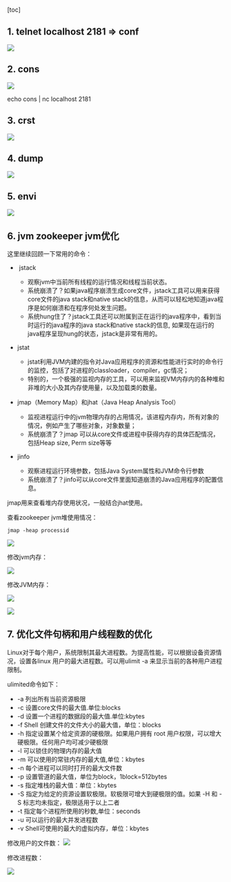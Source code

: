 # 

[toc]



## 1. telnet localhost 2181 => conf

![](media/15006384969467.jpg)


## 2. cons

![](media/15006385573174.jpg)


echo cons | nc localhost 2181

## 3. crst
![](media/15006386674077.jpg)

## 4. dump

![](media/15006387173278.jpg)


## 5. envi

![](media/15006387730428.jpg)


## 6. jvm zookeeper jvm优化

这里继续回顾一下常用的命令：

-  jstack

	- 观察jvm中当前所有线程的运行情况和线程当前状态。
	- 系统崩溃了？如果java程序崩溃生成core文件，jstack工具可以用来获得core文件的java stack和native stack的信息，从而可以轻松地知道java程序是如何崩溃和在程序何处发生问题。
	- 系统hung住了？jstack工具还可以附属到正在运行的java程序中，看到当时运行的java程序的java stack和native stack的信息, 如果现在运行的java程序呈现hung的状态，jstack是非常有用的。

- jstat
	
	- jstat利用JVM内建的指令对Java应用程序的资源和性能进行实时的命令行的监控，包括了对进程的classloader，compiler，gc情况；
	- 特别的，一个极强的监视内存的工具，可以用来监视VM内存内的各种堆和非堆的大小及其内存使用量，以及加载类的数量。


-  jmap（Memory Map）和jhat（Java Heap Analysis Tool）
	
	- 监视进程运行中的jvm物理内存的占用情况，该进程内存内，所有对象的情况，例如产生了哪些对象，对象数量；
	- 系统崩溃了？jmap 可以从core文件或进程中获得内存的具体匹配情况，包括Heap size, Perm size等等

- jinfo 
	- 观察进程运行环境参数，包括Java System属性和JVM命令行参数
	- 系统崩溃了？jinfo可以从core文件里面知道崩溃的Java应用程序的配置信息。


jmap用来查看堆内存使用状况，一般结合jhat使用。



查看zookeeper jvm堆使用情况：
	
	jmap -heap processid

![](media/15006404452832.jpg)


修改jvm内存：


![](media/15006417352734.jpg)


修改JVM内存：

![](media/15006417745969.jpg)


![](media/15006417371517.jpg)


## 7. 优化文件句柄和用户线程数的优化

Linux对于每个用户，系统限制其最大进程数。为提高性能，可以根据设备资源情况，设置各linux 用户的最大进程数。可以用ulimit -a 来显示当前的各种用户进程限制。

ulimited命令如下：

- -a 列出所有当前资源极限
- -c 设置core文件的最大值.单位:blocks
- -d 设置一个进程的数据段的最大值.单位:kbytes
- -f Shell 创建文件的文件大小的最大值，单位：blocks
- -h 指定设置某个给定资源的硬极限。如果用户拥有 root 用户权限，可以增大硬极限。任何用户均可减少硬极限
- -l 可以锁住的物理内存的最大值
- -m 可以使用的常驻内存的最大值,单位：kbytes
- -n 每个进程可以同时打开的最大文件数
- -p 设置管道的最大值，单位为block，1block=512bytes
- -s 指定堆栈的最大值：单位：kbytes
- -S 指定为给定的资源设置软极限。软极限可增大到硬极限的值。如果 -H 和 -S 标志均未指定，极限适用于以上二者
- -t 指定每个进程所使用的秒数,单位：seconds
- -u 可以运行的最大并发进程数
- -v Shell可使用的最大的虚拟内存，单位：kbytes


修改用户的文件数：
![](media/15006392907975.jpg)

修改进程数：

![](media/15006399155381.jpg)


